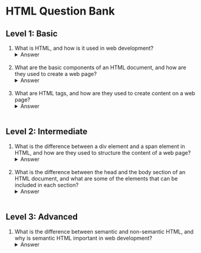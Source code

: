 # HTML Question Bank

## Level 1: Basic

1. What is HTML, and how is it used in web development?
    <details>
    <summary>Answer</summary>
    HTML stands for Hypertext Markup Language and is the standard markup language used to create web pages. It is used to structure and organize the content of a web page, and to define the layout and appearance of the page using CSS.
    </details><br>
2. What are the basic components of an HTML document, and how are they used to create a web page?
    <details>
    <summary>Answer</summary>
    The basic components of an HTML document include the document type declaration, the head section, and the body section. The document type declaration is used to define the version of HTML being used, and is followed by the head section, which contains metadata and other information about the page. The body section contains the content of the page, including text, images, and other media.
    </details><br>
3. What are HTML tags, and how are they used to create content on a web page?
    <details>
    <summary>Answer</summary>
    HTML tags are used to define the structure and content of a web page. They consist of angled brackets surrounding a keyword, such as `<h1>` for a heading or `<p>` for a paragraph. HTML tags are used to create the elements of a web page, such as headings, paragraphs, links, and images.
    </details><br>

## Level 2: Intermediate

1. What is the difference between a div element and a span element in HTML, and how are they used to structure the content of a web page?
    <details>
    <summary>Answer</summary>
    The div element in HTML is a block-level element used to group and organize content into sections, while the span element is an inline-level element used to apply styles to specific sections of text. The div element is often used to create containers for other elements, while the span element is often used to apply styles such as font color or background color to specific words or phrases.
    </details><br>
2. What is the difference between the head and the body section of an HTML document, and what are some of the elements that can be included in each section?
    <details>
    <summary>Answer</summary>
    The head section of an HTML document is used to contain metadata and other information about the page, such as the title, description, and keywords. The body section contains the main content of the page, including text, images, and other media. Elements that can be included in the head section include the title tag, the meta tags, and the link tags for external stylesheets, while elements that can be included in the body section include headings, paragraphs, lists, and tables.
    </details><br>

## Level 3: Advanced

1. What is the difference between semantic and non-semantic HTML, and why is semantic HTML important in web development?
    <details>
    <summary>Answer</summary>
    Semantic HTML refers to the use of HTML tags that convey meaning and structure to the content of a web page, such as `<h1>` for a main heading or `<nav>` for a navigation menu. Non-semantic HTML refers to the use of generic tags such as `<div>` and `<span>` that do not convey any specific meaning or structure. Semantic HTML is important in web development because it makes the content of a web page more accessible to screen readers and search engines, and helps to improve the overall usability and
    </details><br>